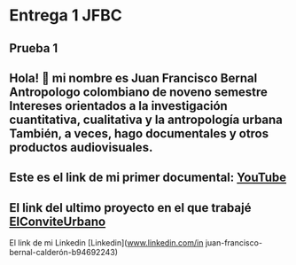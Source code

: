# Entrega 1 JFBC 
## Prueba 1
Hola! 🦦 mi nombre es Juan Francisco Bernal 
Antropologo colombiano de noveno semestre
Intereses orientados a la investigación cuantitativa, cualitativa y la antropología urbana
También, a veces, hago documentales y otros productos audiovisuales.
---
Este es el link de mi primer documental: [YouTube](https://www.youtube.com/watch?v=PRPxlzgOQck)
---
El link del ultimo proyecto en el que trabajé [ElConviteUrbano](https://elconviteurbano.com)
---
El link de mi Linkedin [Linkedin](www.linkedin.com/in juan-francisco-bernal-calderón-b94692243)
